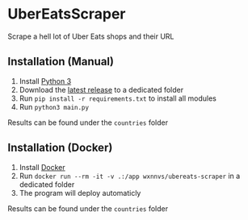 # UberEatsScraper
Scrape a hell lot of  Uber Eats shops and their URL

## Installation (Manual)

1. Install [Python 3](https://www.python.org/downloads/)
2. Download the [latest release](github.com/wxnnvs/UberEatsScraper/releases/latest) to a dedicated folder
3. Run `pip install -r requirements.txt` to install all modules
4. Run `python3 main.py`

Results can be found under the `countries` folder

## Installation (Docker)

1. Install [Docker](https://www.docker.com/get-started/)
2. Run `docker run --rm -it -v .:/app wxnnvs/ubereats-scraper` in a dedicated folder
3. The program will deploy automaticly

Results can be found under the `countries` folder